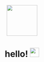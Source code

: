 <div id="header" align="center">
  <img src="https://media2.giphy.com/media/MT5UUV1d4CXE2A37Dg/giphy.gif?cid=ecf05e47xlv22v8guf0lqy5l06ne5cixo26eq9cj420jlt75&rid=giphy.gif&ct=gf" width="100"/>
  <h1>
  hello!
  <img src="https://media.giphy.com/media/hvRJCLFzcasrR4ia7z/giphy.gif" width="30px"/>
</div>




  
 
 
